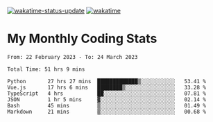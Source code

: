 [![wakatime-status-update](https://github.com/noopurphalak/noopurphalak/workflows/wakatime-status-update/badge.svg)](https://github.com/noopurphalak/noopurphalak/actions/workflows/main.yml)
[![wakatime](https://wakatime.com/badge/user/80ace140-ef40-4fdd-b8ed-f3be3d2e1aea.svg)](https://wakatime.com/@80ace140-ef40-4fdd-b8ed-f3be3d2e1aea)

# My Monthly Coding Stats

<!--START_SECTION:waka-->

```text
From: 22 February 2023 - To: 24 March 2023

Total Time: 51 hrs 9 mins

Python       27 hrs 27 mins  █████████████▒░░░░░░░░░░░   53.41 %
Vue.js       17 hrs 6 mins   ████████▒░░░░░░░░░░░░░░░░   33.28 %
TypeScript   4 hrs           ██░░░░░░░░░░░░░░░░░░░░░░░   07.81 %
JSON         1 hr 5 mins     ▓░░░░░░░░░░░░░░░░░░░░░░░░   02.14 %
Bash         45 mins         ▒░░░░░░░░░░░░░░░░░░░░░░░░   01.49 %
Markdown     21 mins         ▒░░░░░░░░░░░░░░░░░░░░░░░░   00.68 %
```

<!--END_SECTION:waka-->
